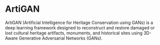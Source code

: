# ArtiGAN
ArtiGAN (Artificial Intelligence for Heritage Conservation using GANs) is a deep learning framework designed to reconstruct and restore damaged or lost cultural heritage artifacts, monuments, and historical sites using 3D-Aware Generative Adversarial Networks (GANs). 
